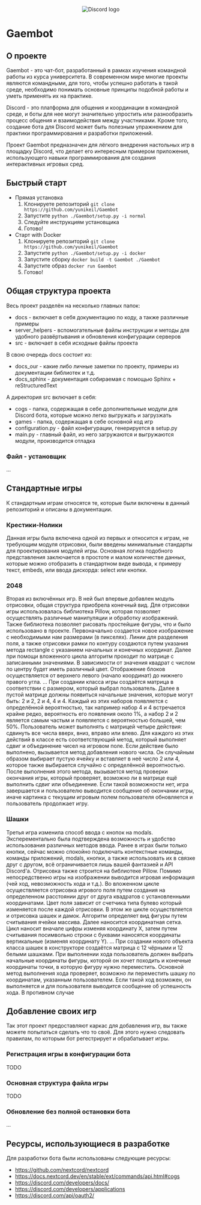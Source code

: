 <p align="center">
    <img src="https://media.discordapp.net/attachments/1093506269593206895/1114972350279078029/image.png?width=802&height=353" alt="Discord logo">
</p>

# Gaembot

## О проекте

Gaembot - это чат-бот, разработанный в рамках изучения командной работы из курса университета. В современном мире многие проекты являются командными, для того, чтобы успешно работать в такой среде, необходимо понимать основные принципы подобной работы и уметь применять их на практике.

Discord - это платформа для общения и координации в командной среде, и боты для нее могут значительно упростить или разнообразить процесс общения и взаимодействия между участниками. Кроме того, создание бота для Discord может быть полезным упражнением для практики программирования и разработки приложений.

Проект Gaembot предназначен для лёгкого внедрения настольных игр в площадку Discord, что делает его интересным примером приложения, использующего навыки программирования для создания интерактивных игровых сред.


## Быстрый старт

* Прямая установка
   1. Клонируете репозиторий `git clone https://github.com/yunikeil/Gaembot`
   2. Запустите `python ./Gaembot/setup.py -i normal`
   3. Следуйте инструкциям установщика
   4. Готово!
* Старт with Docker
    1. Клонируете репозиторий `git clone https://github.com/yunikeil/Gaembot`
    2. Запустите `python ./Gaembot/setup.py -i docker`
    3. Запустите сборку `docker build -t Gaembot ./Gaembot`
    4. Запустите образ `docker run Gaembot`
    5. Готово!

## Общая структура проекта

Весь проект разделён на несколько главных папок:

* docs - включает в себя документацию по коду, а также различные примеры
* server_helpers - вспомогательные файлы инструкции и методы для удобного развёртывания и обновления конфигурации серверов
* src - включает в себя исходные файлы проекта

В свою очередь docs состоит из:

* docs_our - какие либо личные заметки по проекту, примеры из документации библиотек и т.д.
* docs_sphinx - документация собираемая с помощью Sphinx + reStructuredText

А директория src включает в себя:

* cogs - папка, содержащая в себе дополнительные модули для Discord бота, которые можно легко выгружать и загрузжать
* games - папка, содержащая в себе основной код игр
* configuration.py - файл конфигурации, генерируется в setup.py
* main.py -  главный файл, из него загружаются и выгружаются модули, производится отладка

### Файл - установщик

...

## Стандартные игры

К стандартным играм относятся те, которые были включены в данный репозиторий и описаны в документации.

### Крестики-Нолики

Данная игры была включена одной из первых и относится к играм, не требующим модуля отрисовки, были введены минимальные стандарты для проектирования модулей игры. Основная логика подобного представления заключается в простоте и малом количестве данных, которые можно отобразить в стандартном виде вывода, к примеру текст, embeds, или ввода дискорда: select или кнопки.

### 2048

Вторая из включённых игр. В ней был впервые добавлен модуль отрисовки, общая структура приобрела конечный вид.  Для отрисовки игры использовалась библиотека Pillow, которая позволяет осуществлять различные манипуляции и обработку изображений. Также библиотека позволяет рисовать простейшие фигуры, что и было использовано в проекте. Первоначально создается новое изображение с необходимыми нам размерами (в пикселях). Линии для разделения поля, а также отрисовки рамки по контуру создаются путем указания метода rectangle с указанием начальных и конечных координат. Далее при помощи вложенного цикла алгоритм проходит по матрице с записанными значениями. В зависимости от значения квадрат с числом по центру будет иметь различный цвет. Отображение блоков осуществляется от верхнего левого (начало координат) до нижнего правого угла.
...
При создании класса игры создаётся матрица в соответствии с размером, который выбрал пользователь. Далее в пустой матрице должны появиться начальные значения, которые могут быть: 2 и 2, 2 и 4, 4 и 4. Каждый из этих наборов появляется с определённой вероятностью, так например набор 4 и 4 встречается крайне редко, вероятность его появления около 1%, а набор 2 и 2 является самым частым и появляется с вероятностью большей, чем 50%. 
Пользователь может выполнять с матрицей четыре действия: сдвинуть все числа вверх, вниз, вправо или влево. Для каждого из этих действий в классе есть соответствующий метод, который выполняет сдвиг и объединение чисел на игровом поле. Если действие было выполнено, вызывается метод добавления нового числа. Он случайным образом выбирает пустую ячейку и вставляет в неё число 2 или 4, которое также выбирается случайно с определённой вероятностью. После выполнения этого метода, вызывается метод проверки окончания игры, который проверяет, возможно ли в матрице ещё выполнить сдвиг или объединение. Если такой возможности нет, игра завершается и пользователю выводится сообщение об окончании игры, иначе картинка с текущим игровым полем пользователя обновляется и пользователь продолжает игру.

### Шашки

Третья игра изменила способ ввода с кнопок на modals. Эксперементально была подтверждена возможность и удобство использования различных методов ввода. Ранее в играх были только кнопки, сейчас можно спокойно подключать контекстные команды, команды приложений, modals, кнопки, а также использовать их в связке друг с другом, всё ограничивается лишь вашей фантазией и API Discord'а. Отрисовка также строится на библиотеке Pillow. Помимо непосредственно игры на изображении выводится игровая информация (чей ход, невозможность хода и т.д.).  Во вложенном цикле осуществляется отрисовка игрового поля путем создания на определенном расстоянии друг от друга квадратов с установленными координатами. Цвет поля зависит от счетчика типа булево который изменяется после каждой отрисовки. В этом же цикле осуществляется и отрисовка шашек и дамок. Алгоритм определяет вид фигуры путем считывания ячейки массива. Далее наносится координатная сетка. Цикл наносит вначале цифры изменяя координату X, затем путем считывания посимвольно строки с буквами наносятся координаты вертикальные (изменяя координату Y).
...
При создании нового объекта класса шашек в конструкторе создаётся матрица с 12 чёрными и 12 белыми шашками. 
При выполнении хода пользователь должен выбрать начальные координаты фигуры, которой он хочет походить и конечные координаты точки, в которую фигуру нужно переместить. Основной метод выполнения хода проверяет, возможно ли переместить шашку по координатам, указанным пользователем. Если такой ход возможен, он выполняется и для пользователя выводится сообщение об успешность хода. В противном случае 


## Добавление своих игр

Так этот проект предоставляют каркас для добавления игр, вы также можете попытаться сделать что то своё. Для этого нужно следовать правилам, по которым бот регестрирует и обрабатывает игры.

### Регистрация игры в конфигурации бота

TODO

### Основная структура файла игры

TODO

### Обновление без полной остановки бота

...

## Ресурсы, использующиеся в разработке

Для разработки бота были использованы следующие ресурсы:

* <https://github.com/nextcord/nextcord>
* <https://docs.nextcord.dev/en/stable/ext/commands/api.html#cogs>
* <https://discord.com/developers/docs/>
* <https://discord.com/developers/applications>
* <https://discord.com/api/oauth2/>
